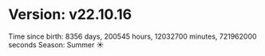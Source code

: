 # Version: v22.10.16
Time since birth: 8356 days, 200545 hours, 12032700 minutes, 721962000 seconds
Season: Summer ☀️
